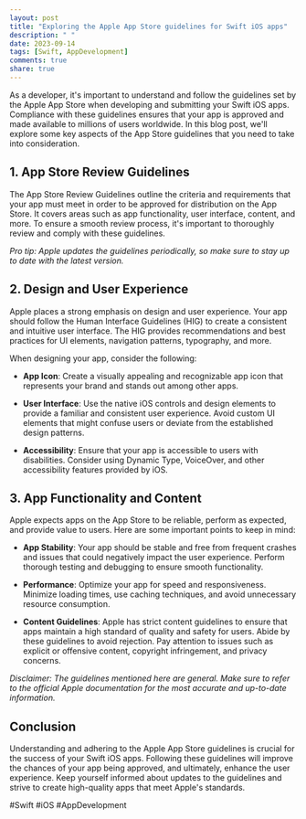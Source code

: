 ```yaml
---
layout: post
title: "Exploring the Apple App Store guidelines for Swift iOS apps"
description: " "
date: 2023-09-14
tags: [Swift, AppDevelopment]
comments: true
share: true
---
```


As a developer, it's important to understand and follow the guidelines set by the Apple App Store when developing and submitting your Swift iOS apps. Compliance with these guidelines ensures that your app is approved and made available to millions of users worldwide. In this blog post, we'll explore some key aspects of the App Store guidelines that you need to take into consideration.

## 1. App Store Review Guidelines

The App Store Review Guidelines outline the criteria and requirements that your app must meet in order to be approved for distribution on the App Store. It covers areas such as app functionality, user interface, content, and more. To ensure a smooth review process, it's important to thoroughly review and comply with these guidelines.

*Pro tip: Apple updates the guidelines periodically, so make sure to stay up to date with the latest version.*

## 2. Design and User Experience

Apple places a strong emphasis on design and user experience. Your app should follow the Human Interface Guidelines (HIG) to create a consistent and intuitive user interface. The HIG provides recommendations and best practices for UI elements, navigation patterns, typography, and more.

When designing your app, consider the following:

- **App Icon**: Create a visually appealing and recognizable app icon that represents your brand and stands out among other apps.

- **User Interface**: Use the native iOS controls and design elements to provide a familiar and consistent user experience. Avoid custom UI elements that might confuse users or deviate from the established design patterns.

- **Accessibility**: Ensure that your app is accessible to users with disabilities. Consider using Dynamic Type, VoiceOver, and other accessibility features provided by iOS.

## 3. App Functionality and Content

Apple expects apps on the App Store to be reliable, perform as expected, and provide value to users. Here are some important points to keep in mind:

- **App Stability**: Your app should be stable and free from frequent crashes and issues that could negatively impact the user experience. Perform thorough testing and debugging to ensure smooth functionality.

- **Performance**: Optimize your app for speed and responsiveness. Minimize loading times, use caching techniques, and avoid unnecessary resource consumption.

- **Content Guidelines**: Apple has strict content guidelines to ensure that apps maintain a high standard of quality and safety for users. Abide by these guidelines to avoid rejection. Pay attention to issues such as explicit or offensive content, copyright infringement, and privacy concerns.

*Disclaimer: The guidelines mentioned here are general. Make sure to refer to the official Apple documentation for the most accurate and up-to-date information.*

## Conclusion

Understanding and adhering to the Apple App Store guidelines is crucial for the success of your Swift iOS apps. Following these guidelines will improve the chances of your app being approved, and ultimately, enhance the user experience. Keep yourself informed about updates to the guidelines and strive to create high-quality apps that meet Apple's standards.

#Swift #iOS #AppDevelopment